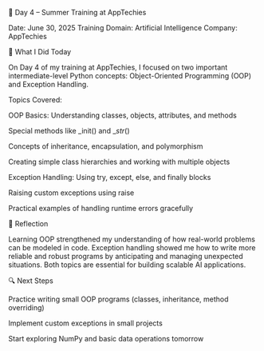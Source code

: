 📅 Day 4 – Summer Training at AppTechies

Date: June 30, 2025
Training Domain: Artificial Intelligence
Company: AppTechies

🧠 What I Did Today

On Day 4 of my training at AppTechies, I focused on two important intermediate-level Python concepts: Object-Oriented Programming (OOP) and Exception Handling.

Topics Covered:

OOP Basics: Understanding classes, objects, attributes, and methods

Special methods like _init() and __str_()

Concepts of inheritance, encapsulation, and polymorphism

Creating simple class hierarchies and working with multiple objects

Exception Handling: Using try, except, else, and finally blocks

Raising custom exceptions using raise

Practical examples of handling runtime errors gracefully


📝 Reflection

Learning OOP strengthened my understanding of how real-world problems can be modeled in code. Exception handling showed me how to write more reliable and robust programs by anticipating and managing unexpected situations. Both topics are essential for building scalable AI applications.

🔍 Next Steps

Practice writing small OOP programs (classes, inheritance, method overriding)

Implement custom exceptions in small projects

Start exploring NumPy and basic data operations tomorrow
